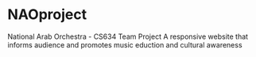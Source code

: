 # NAOproject

National Arab Orchestra - CS634 Team Project
A responsive website that informs audience and promotes music eduction and cultural awareness
